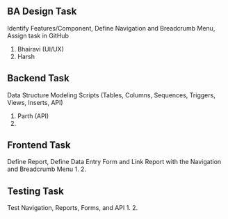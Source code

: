## BA Design Task
Identify Features/Component, Define Navigation and Breadcrumb Menu, Assign task in GitHub
1. Bhairavi (UI/UX)
2. Harsh


## Backend Task
Data Structure Modeling Scripts (Tables, Columns, Sequences, Triggers, Views, Inserts, API)
1. Parth (API)
2. 


## Frontend Task
Define Report, Define Data Entry Form and Link Report with the Navigation and Breadcrumb Menu
1.
2.

## Testing Task
Test Navigation, Reports, Forms, and API
1. 
2.
